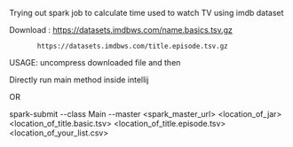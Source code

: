 Trying out spark job to calculate time used to watch TV using imdb dataset

Download : https://datasets.imdbws.com/name.basics.tsv.gz

           https://datasets.imdbws.com/title.episode.tsv.gz
           


USAGE:
uncompress downloaded file and then


Directly run main method inside intellij


OR


spark-submit --class Main --master <spark_master_url> <location_of_jar> <location_of_title.basic.tsv> <location_of_title.episode.tsv> <location_of_your_list.csv>

 
